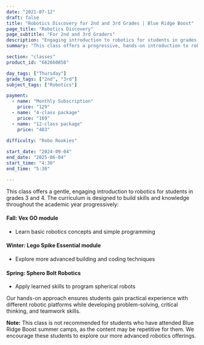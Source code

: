 ```yaml
---
date: "2021-07-12"
draft: false
title: "Robotics Discovery for 2nd and 3rd Grades | Blue Ridge Boost"
page_title: "Robotics Discovery"
page_subtitle: "For 2nd and 3rd Graders"
description: "Engaging introduction to robotics for students in grades 2 and 3."
summary: "This class offers a progressive, hands-on introduction to robotics for students in grades 2 and 3, covering Vex GO, Lego Spike Essential, and Sphero Bolt Robotics throughout the academic year, while developing problem-solving, critical thinking, and teamwork skills."

section: "classes"
product_id: "682660858"

day_tags: ["Thursday"]
grade_tags: ["2nd", "3rd"]
subject_tags: ["Robotics"]

payment:
  - name: "Monthly Subscription"
    price: "129"
  - name: "4-class package"
    price: "169"
  - name: "12-class package"
    price: "483"
  
difficulty: "Robo Rookies"

start_date: "2024-09-04"
end_date: "2025-06-04"
start_time: "4:30"
end_time: "5:30"

---
```


<p>This class offers a gentle, engaging introduction to robotics for students in grades 3 and 4. The curriculum is designed to build skills and knowledge throughout the academic year progressively:</p>

<h4>Fall: Vex GO module</h4>
<ul>
    <li>Learn basic robotics concepts and simple programming</li>
</ul>

<h4>Winter: Lego Spike Essential module</h4>
<ul>
    <li>Explore more advanced building and coding techniques</li>
</ul>

<h4>Spring: Sphero Bolt Robotics</h4>
<ul>
    <li>Apply learned skills to program spherical robots</li>
</ul>

<p>Our hands-on approach ensures students gain practical experience with different robotic platforms while developing problem-solving, critical thinking, and teamwork skills.</p>

<p><strong>Note:</strong> This class is not recommended for students who have attended Blue Ridge Boost summer camps, as the content may be repetitive for them. We encourage these students to explore our more advanced robotics offerings.</p>
